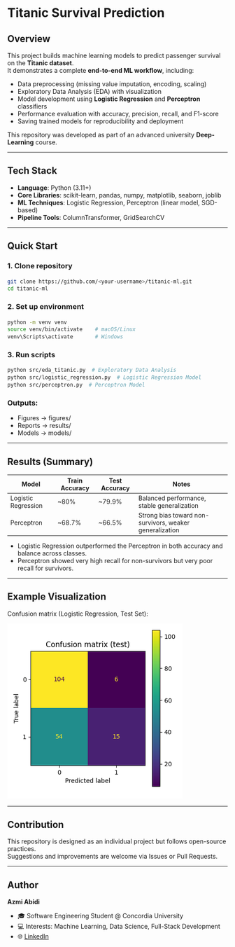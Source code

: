 # Titanic Survival Prediction  

## Overview  
This project builds machine learning models to predict passenger survival on the **Titanic dataset**.  
It demonstrates a complete **end-to-end ML workflow**, including:  
- Data preprocessing (missing value imputation, encoding, scaling)  
- Exploratory Data Analysis (EDA) with visualization  
- Model development using **Logistic Regression** and **Perceptron** classifiers  
- Performance evaluation with accuracy, precision, recall, and F1-score  
- Saving trained models for reproducibility and deployment  

This repository was developed as part of an advanced university **Deep-Learning** course.  

---

## Tech Stack  
- **Language**: Python (3.11+)  
- **Core Libraries**: scikit-learn, pandas, numpy, matplotlib, seaborn, joblib  
- **ML Techniques**: Logistic Regression, Perceptron (linear model, SGD-based)  
- **Pipeline Tools**: ColumnTransformer, GridSearchCV  

---

## Quick Start  

### 1. Clone repository  
```bash
git clone https://github.com/<your-username>/titanic-ml.git
cd titanic-ml
```

### 2. Set up environment  
```bash
python -m venv venv
source venv/bin/activate    # macOS/Linux
venv\Scripts\activate       # Windows
```

### 3. Run scripts  
```bash
python src/eda_titanic.py  # Exploratory Data Analysis
python src/logistic_regression.py  # Logistic Regression Model
python src/perceptron.py  # Perceptron Model
```

### Outputs:
- Figures → figures/
- Reports → results/
- Models → models/

---

## Results (Summary)

| Model               | Train Accuracy | Test Accuracy | Notes |
|---------------------|---------------|---------------|-------|
| Logistic Regression | ~80%          | ~79.9%        | Balanced performance, stable generalization |
| Perceptron          | ~68.7%        | ~66.5%        | Strong bias toward non-survivors, weaker generalization |

- Logistic Regression outperformed the Perceptron in both accuracy and balance across classes.  
- Perceptron showed very high recall for non-survivors but very poor recall for survivors.  

---

## Example Visualization  

Confusion matrix (Logistic Regression, Test Set):  

![Confusion Matrix](figures/confusion_test_perceptron.png)  

---

## Contribution  

This repository is designed as an individual project but follows open-source practices.  
Suggestions and improvements are welcome via Issues or Pull Requests.  

---

## Author  

**Azmi Abidi**  
- 🎓 Software Engineering Student @ Concordia University  
- 💻 Interests: Machine Learning, Data Science, Full-Stack Development  
- 🌐 [LinkedIn](https://www.linkedin.com/in/azmi-abidi/) 
